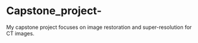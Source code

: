 # Capstone_project-
My capstone project focuses on image restoration and super-resolution for CT images.

